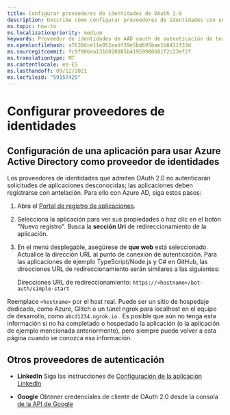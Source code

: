 ```yaml
---
title: Configurar proveedores de identidades de OAuth 2.0
description: Describe cómo configurar proveedores de identidades con un enfoque en Azure AD
ms.topic: how-to
ms.localizationpriority: medium
keywords: Proveedor de identidades de AAD oauth de autenticación de teams
ms.openlocfilehash: a7630dce11e052eadf39e5bd695bae1b8411f33d
ms.sourcegitcommit: fc9f906ea1316028d85b41959980b81f2c23ef2f
ms.translationtype: MT
ms.contentlocale: es-ES
ms.lasthandoff: 09/12/2021
ms.locfileid: "59157425"
---
```

# <a name="configure-identity-providers"></a>Configurar proveedores de identidades

## <a name="configuring-an-application-to-use-azure-active-directory-as-an-identity-provider"></a>Configuración de una aplicación para usar Azure Active Directory como proveedor de identidades

Los proveedores de identidades que admiten OAuth 2.0 no autenticarán solicitudes de aplicaciones desconocidas; las aplicaciones deben registrarse con antelación. Para ello con Azure AD, siga estos pasos:

1. Abra el [Portal de registro de aplicaciones](https://ms.portal.azure.com/#blade/Microsoft_AAD_RegisteredApps/ApplicationsListBlade).

2. Selecciona la aplicación para ver sus propiedades o haz clic en el botón "Nuevo registro". Busca la **sección Uri** de redireccionamiento de la aplicación.

3. En el menú desplegable, asegúrese de **que web** está seleccionado. Actualice la dirección URL al punto de conexión de autenticación. Para las aplicaciones de ejemplo TypeScript/Node.js y C# en GitHub, las direcciones URL de redireccionamiento serán similares a las siguientes:

    Direcciones URL de redireccionamiento: `https://<hostname>/bot-auth/simple-start`

Reemplace `<hostname>` por el host real. Puede ser un sitio de hospedaje dedicado, como Azure, Glitch o un túnel ngrok para localhost en el equipo de desarrollo, como `abcd1234.ngrok.io` . Es posible que aún no tenga esta información si no ha completado o hospedado la aplicación (o la aplicación de ejemplo mencionada anteriormente), pero siempre puede volver a esta página cuando se conozca esa información.

## <a name="other-authentication-providers"></a>Otros proveedores de autenticación

* **LinkedIn** Siga las instrucciones de [Configuración de la aplicación LinkedIn](/linkedin/talent/apply-with-linkedin)

* **Google** Obtener credenciales de cliente de OAuth 2.0 desde la consola [de la API de Google](https://console.developers.google.com/)
